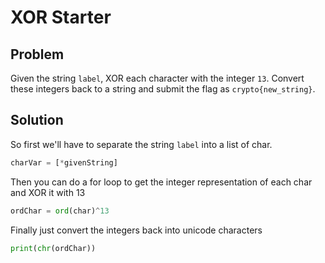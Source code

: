 # XOR Starter

## Problem
Given the string `label`, XOR each character with the integer `13`. Convert these integers back to a string and submit the flag as `crypto{new_string}`.

## Solution
So first we'll have to separate the string `label` into a list of char.
```python
charVar = [*givenString]
```
Then you can do a for loop to get the integer representation of each char and XOR it with 13
```python
ordChar = ord(char)^13
```
Finally just convert the integers back into unicode characters
```python
print(chr(ordChar))
```
